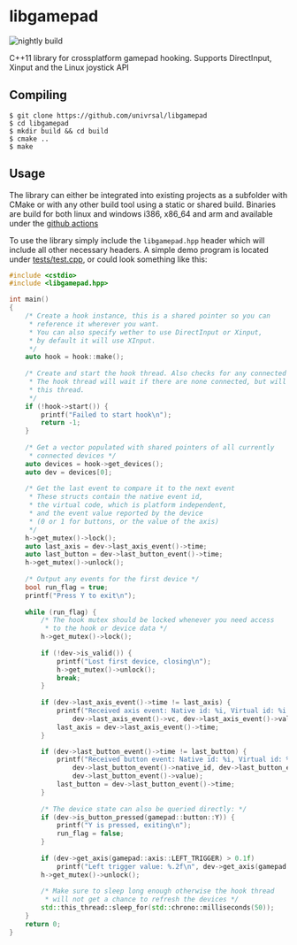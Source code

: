 # libgamepad
![nightly build](https://github.com/univrsal/libgamepad/workflows/nightly%20build/badge.svg)

C++11 library for crossplatform gamepad hooking. Supports DirectInput, Xinput and the Linux joystick API

## Compiling
```
$ git clone https://github.com/univrsal/libgamepad
$ cd libgamepad
$ mkdir build && cd build
$ cmake ..
$ make
```
## Usage
The library can either be integrated into existing projects as a subfolder with CMake or with any other build tool using a static or shared build. Binaries are build for both linux and windows i386, x86_64 and arm and available under the [github actions](https://github.com/univrsal/libgamepad/actions)

To use the library simply include the ``libgamepad.hpp`` header which will include all other necessary headers.
A simple demo program is located under [tests/test.cpp](./tests/test.cpp), or could look something like this:
```c++
#include <cstdio>
#include <libgamepad.hpp>

int main()
{
    /* Create a hook instance, this is a shared pointer so you can
     * reference it wherever you want.
     * You can also specify wether to use DirectInput or Xinput,
     * by default it will use XInput.
     */
    auto hook = hook::make();
    
    /* Create and start the hook thread. Also checks for any connected devices
     * The hook thread will wait if there are none connected, but will not block
     * this thread.
     */
    if (!hook->start()) {
        printf("Failed to start hook\n");
        return -1;
    }
    
    /* Get a vector populated with shared pointers of all currently 
     * connected devices */
    auto devices = hook->get_devices();
    auto dev = devices[0];
    
    /* Get the last event to compare it to the next event
     * These structs contain the native event id,
     * the virtual code, which is platform independent,
     * and the event value reported by the device
     * (0 or 1 for buttons, or the value of the axis)
     */
    h->get_mutex()->lock();
    auto last_axis = dev->last_axis_event()->time;
    auto last_button = dev->last_button_event()->time;
    h->get_mutex()->unlock();
    
    /* Output any events for the first device */
    bool run_flag = true;
    printf("Press Y to exit\n");
    
    while (run_flag) {
        /* The hook mutex should be locked whenever you need access
         * to the hook or device data */
        h->get_mutex()->lock();
        
        if (!dev->is_valid()) {
            printf("Lost first device, closing\n");
            h->get_mutex()->unlock();
            break;
        }
        
        if (dev->last_axis_event()->time != last_axis) {
            printf("Received axis event: Native id: %i, Virtual id: %i val: %i", dev->last_axis_event()->native_id,
                dev->last_axis_event()->vc, dev->last_axis_event()->value);
            last_axis = dev->last_axis_event()->time;
        }

        if (dev->last_button_event()->time != last_button) {
            printf("Received button event: Native id: %i, Virtual id: %i val: %i",
                dev->last_button_event()->native_id, dev->last_button_event()->vc,
                dev->last_button_event()->value);
            last_button = dev->last_button_event()->time;
        }
        
        /* The device state can also be queried directly: */
        if (dev->is_button_pressed(gamepad::button::Y)) {
            printf("Y is pressed, exiting\n");
            run_flag = false;
        }
        
        if (dev->get_axis(gamepad::axis::LEFT_TRIGGER) > 0.1f)
            printf("Left trigger value: %.2f\n", dev->get_axis(gamepad::axis::LEFT_TRIGGER));
        h->get_mutex()->unlock();
        
        /* Make sure to sleep long enough otherwise the hook thread
         * will not get a chance to refresh the devices */
        std::this_thread::sleep_for(std::chrono::milliseconds(50));
    }
    return 0;
}
```
